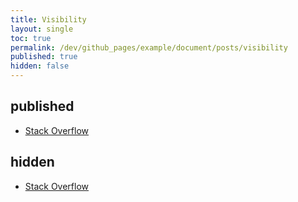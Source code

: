 ```yaml
---
title: Visibility
layout: single
toc: true
permalink: /dev/github_pages/example/document/posts/visibility
published: true
hidden: false
---
```


<head>
  <base target="_blank">
</head>



## published

- [Stack Overflow](https://stackoverflow.com/a/27799716)



## hidden

- [Stack Overflow](https://stackoverflow.com/a/39693665)
